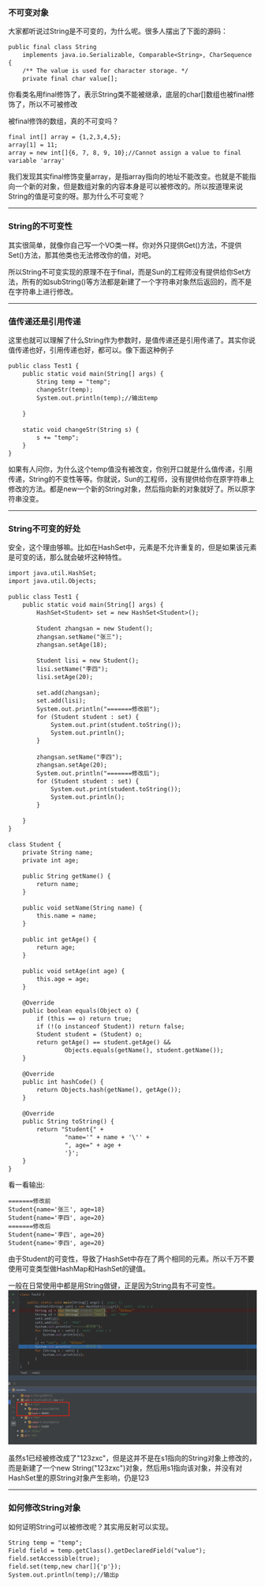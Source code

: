 ### 不可变对象
大家都听说过String是不可变的，为什么呢。很多人摆出了下面的源码：

```
public final class String
    implements java.io.Serializable, Comparable<String>, CharSequence {
    /** The value is used for character storage. */
    private final char value[];
```

你看类名用final修饰了，表示String类不能被继承，底层的char[]数组也被final修饰了，所以不可被修改

被final修饰的数组，真的不可变吗？

```
final int[] array = {1,2,3,4,5};
array[1] = 11;
array = new int[]{6, 7, 8, 9, 10};//Cannot assign a value to final variable 'array'
```
我们发现其实final修饰变量array，是指array指向的地址不能改变。也就是不能指向一个新的对象，但是数组对象的内容本身是可以被修改的。所以按道理来说String的值是可变的呀。那为什么不可变呢？

---


### String的不可变性

其实很简单，就像你自己写一个VO类一样。你对外只提供Get()方法，不提供Set()方法，那其他类也无法修改你的值，对吧。

所以String不可变实现的原理不在于final，而是Sun的工程师没有提供给你Set方法，所有的如subString()等方法都是新建了一个字符串对象然后返回的，而不是在字符串上进行修改。


---
### 值传递还是引用传递

这里也就可以理解了什么String作为参数时，是值传递还是引用传递了。其实你说值传递也好，引用传递也好，都可以。像下面这种例子

```
public class Test1 {
    public static void main(String[] args) {
        String temp = "temp";
        changeStr(temp);
        System.out.println(temp);//输出temp

    }

    static void changeStr(String s) {
        s += "temp";
    }
}
```

如果有人问你，为什么这个temp值没有被改变，你别开口就是什么值传递，引用传递，String的不变性等等。你就说，Sun的工程师，没有提供给你在原字符串上修改的方法。都是new一个新的String对象，然后指向新的对象就好了。所以原字符串没变。

---
### String不可变的好处
安全，这个理由够嘛。比如在HashSet中，元素是不允许重复的，但是如果该元素是可变的话，那么就会破坏这种特性。
```
import java.util.HashSet;
import java.util.Objects;

public class Test1 {
    public static void main(String[] args) {
        HashSet<Student> set = new HashSet<Student>();

        Student zhangsan = new Student();
        zhangsan.setName("张三");
        zhangsan.setAge(18);

        Student lisi = new Student();
        lisi.setName("李四");
        lisi.setAge(20);

        set.add(zhangsan);
        set.add(lisi);
        System.out.println("=======修改前");
        for (Student student : set) {
            System.out.print(student.toString());
            System.out.println();
        }

        zhangsan.setName("李四");
        zhangsan.setAge(20);
        System.out.println("=======修改后");
        for (Student student : set) {
            System.out.print(student.toString());
            System.out.println();
        }

    }
}

class Student {
    private String name;
    private int age;

    public String getName() {
        return name;
    }

    public void setName(String name) {
        this.name = name;
    }

    public int getAge() {
        return age;
    }

    public void setAge(int age) {
        this.age = age;
    }

    @Override
    public boolean equals(Object o) {
        if (this == o) return true;
        if (!(o instanceof Student)) return false;
        Student student = (Student) o;
        return getAge() == student.getAge() &&
                Objects.equals(getName(), student.getName());
    }

    @Override
    public int hashCode() {
        return Objects.hash(getName(), getAge());
    }

    @Override
    public String toString() {
        return "Student{" +
                "name='" + name + '\'' +
                ", age=" + age +
                '}';
    }
}
```
看一看输出:
```
=======修改前
Student{name='张三', age=18}
Student{name='李四', age=20}
=======修改后
Student{name='李四', age=20}
Student{name='李四', age=20}
```
由于Student的可变性，导致了HashSet中存在了两个相同的元素。所以千万不要使用可变类型做HashMap和HashSet的键值。

一般在日常使用中都是用String做键，正是因为String具有不可变性。
![企业微信截图_1540022586419.png](../Pictures/基础/基础1.png)


虽然s1已经被修改成了"123zxc"，但是这并不是在s1指向的String对象上修改的，而是新建了一个new String("123zxc")对象，然后用s1指向该对象，并没有对HashSet里的原String对象产生影响，仍是123

---
### 如何修改String对象
如何证明String可以被修改呢？其实用反射可以实现。

```
String temp = "temp";
Field field = temp.getClass().getDeclaredField("value");
field.setAccessible(true);
field.set(temp,new char[]{'p'});
System.out.println(temp);//输出p
```


